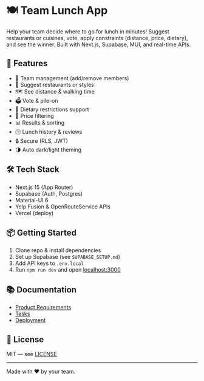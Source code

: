 
# 🍽️ Team Lunch App

Help your team decide where to go for lunch in minutes! Suggest restaurants or cuisines, vote, apply constraints (distance, price, dietary), and see the winner. Built with Next.js, Supabase, MUI, and real-time APIs.

## 🚀 Features
- 🏢 Team management (add/remove members)
- 🍕 Suggest restaurants or styles
- 🗺️ See distance & walking time
- 🗳️ Vote & pile-on
- 🥗 Dietary restrictions support
- 💸 Price filtering
- 📊 Results & sorting
- 🕒 Lunch history & reviews
- 🔒 Secure (RLS, JWT)
- 🌗 Auto dark/light theming

## 🛠️ Tech Stack
- Next.js 15 (App Router)
- Supabase (Auth, Postgres)
- Material-UI 6
- Yelp Fusion & OpenRouteService APIs
- Vercel (deploy)

## 📦 Getting Started
1. Clone repo & install dependencies
2. Set up Supabase (see `SUPABASE_SETUP.md`)
3. Add API keys to `.env.local`
4. Run `npm run dev` and open [localhost:3000](http://localhost:3000)

## 📚 Documentation
- [Product Requirements](../memory-%20bank/Team_Lunch_App_AllDocs.md)
- [Tasks](../memory-%20bank/tasks.md)
- [Deployment](DEPLOYMENT.md)

## 📝 License
MIT — see [LICENSE](LICENSE)

---
Made with ❤️ by your team.
